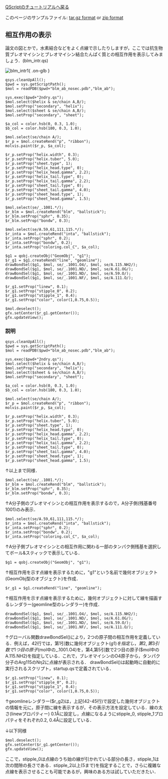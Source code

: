[QScriptのチュートリアルへ戻る](../../../Documents/QScriptのチュートリアル/)

このページのサンプルファイル:
[tar.gz format](http://prdownloads.sourceforge.net/cuemol/qscript-tutorial-1.tar.gz?download) or
[zip format](http://prdownloads.sourceforge.net/cuemol/qscript-tutorial-1.zip?download)

## 相互作用の表示
論文の図とかで，水素結合などをよく点線で示したりしますが，ここでは抗生物質ブレオマイシンとブレオマイシン結合たんぱく質との相互作用を表示してみましょう．(blm_intr.qs)


![blm_intr1](../../../assets/images/Documents/QScriptのチュートリアル/Step4/blm_intr1.png){ .on-glb }


```
qsys.cleanUpAll();
$pwd = sys.getScriptPath();
$mol = readPDB($pwd+"blm_ab_nosec.pdb","blm_ab");

sys.exec($pwd+"2ndry.qs");
$mol.select($helix & se/chain A,B/);
$mol.setProp("secondary", "helix");
$mol.select($sheet & se/chain A,B/);
$mol.setProp("secondary", "sheet");

$a_col = color.hsb(0, 0.3, 1.0);
$b_col = color.hsb(180, 0.3, 1.0);

$mol.select(se/chain A/);
$r_p = $mol.createRend("p", "ribbon");
molvis.paint($r_p, $a_col);

$r_p.setProp("helix.width", 0.3);
$r_p.setProp("helix.tuber", 5.0);
$r_p.setProp("sheet.type", 1);
$r_p.setProp("helix_head.type", 0);
$r_p.setProp("helix_head.gamma", 2.2);
$r_p.setProp("helix_tail.type", 0);
$r_p.setProp("helix_tail.gamma", 2.2);
$r_p.setProp("sheet_tail.type", 0);
$r_p.setProp("sheet_tail.gamma", 4.0);
$r_p.setProp("sheet_head.type", 1);
$r_p.setProp("sheet_head.gamma", 1.5);

$mol.select(se/_.1001.*/);
$r_blm = $mol.createRend("blm", "ballstick");
$r_blm.setProp("sphr", 0.35);
$r_blm.setProp("bondw", 0.3);

$mol.select(se/A.59,61,111,115.*/);
$r_inta = $mol.createRend("inta", "ballstick");
$r_inta.setProp("sphr", 0.2);
$r_inta.setProp("bondw", 0.2);
$r_inta.setProp("coloring.col_C", $a_col);

$g1 = qobj.createObj("GeomObj", "g1");
$r_g1 = $g1.createRend("line", "geomline");
drawBondSel($g1, $mol, se/_.1001.O4/, $mol, se/A.115.NH2/);
drawBondSel($g1, $mol, se/_.1001.ND/, $mol, se/A.61.OG/);
drawBondSel($g1, $mol, se/_.1001.ND/, $mol, se/A.59.O/);
drawBondSel($g1, $mol, se/_.1001.NF/, $mol, se/A.111.O/);

$r_g1.setProp("linew", 0.1);
$r_g1.setProp("stipple_0", 0.2);
$r_g1.setProp("stipple_1", 0.4);
$r_g1.setProp("color", color(1,0.75,0.5));

$mol.deselect();
gfx.setCenter($r_g1.getCenter());
gfx.updateView();
```

### 説明
```
qsys.cleanUpAll();
$pwd = sys.getScriptPath();
$mol = readPDB($pwd+"blm_ab_nosec.pdb","blm_ab");

sys.exec($pwd+"2ndry.qs");
$mol.select($helix & se/chain A,B/);
$mol.setProp("secondary", "helix");
$mol.select($sheet & se/chain A,B/);
$mol.setProp("secondary", "sheet");

$a_col = color.hsb(0, 0.3, 1.0);
$b_col = color.hsb(180, 0.3, 1.0);

$mol.select(se/chain A/);
$r_p = $mol.createRend("p", "ribbon");
molvis.paint($r_p, $a_col);

$r_p.setProp("helix.width", 0.3);
$r_p.setProp("helix.tuber", 5.0);
$r_p.setProp("sheet.type", 1);
$r_p.setProp("helix_head.type", 0);
$r_p.setProp("helix_head.gamma", 2.2);
$r_p.setProp("helix_tail.type", 0);
$r_p.setProp("helix_tail.gamma", 2.2);
$r_p.setProp("sheet_tail.type", 0);
$r_p.setProp("sheet_tail.gamma", 4.0);
$r_p.setProp("sheet_head.type", 1);
$r_p.setProp("sheet_head.gamma", 1.5);
```
↑以上まで同様．
```
$mol.select(se/_.1001.*/);
$r_blm = $mol.createRend("blm", "ballstick");
$r_blm.setProp("sphr", 0.35);
$r_blm.setProp("bondw", 0.3);
```
↑A分子側のブレオマイシンとの相互作用を表示するので，A分子側(残基番号1001)のみ表示．

```
$mol.select(se/A.59,61,111,115.*/);
$r_inta = $mol.createRend("inta", "ballstick");
$r_inta.setProp("sphr", 0.2);
$r_inta.setProp("bondw", 0.2);
$r_inta.setProp("coloring.col_C", $a_col);
```
↑A分子側ブレオマイシンとの相互作用に関わる一部のタンパク側残基を選択してボール&スティックで表示している． 

```
$g1 = qobj.createObj("GeomObj", "g1");
```
↑相互作用を示す点線を表示するために，"g1"という名前で幾何オブジェクト(GeomObj型のオブジェクト)を作成． 

```
$r_g1 = $g1.createRend("line", "geomline");
```
↑相互作用を示す点線を表示するために，幾何オブジェクトに対して線を描画するレンダラー(geomline型のレンダラー)を作成． 

```
drawBondSel($g1, $mol, se/_.1001.O4/, $mol, se/A.115.NH2/);
drawBondSel($g1, $mol, se/_.1001.ND/, $mol, se/A.61.OG/);
drawBondSel($g1, $mol, se/_.1001.ND/, $mol, se/A.59.O/);
drawBondSel($g1, $mol, se/_.1001.NF/, $mol, se/A.111.O/);
```
↑グローバル関数drawBondSel()により，2つの原子間の相互作用を定義している．例えば，42行では，第1引数に幾何オブジェクト($g1)を指定し，第2,第3引数で1つ目の原子($mol中の_.1001.O4)を，第4,第5引数で2つ目の原子($mol中のA.115.NH2)を指定している．これで，ブレオマイシンのO4原子から，タンパク分子のArg115のNη2に点線が表示される． drawBondSel()は起動時に自動的に実行されるスクリプト，startup.qsで定義されている． 

```
$r_g1.setProp("linew", 0.1);
$r_g1.setProp("stipple_0", 0.2);
$r_g1.setProp("stipple_1", 0.4);
$r_g1.setProp("color", color(1,0.75,0.5));
```
↑geomlineレンダラー($r_g2)は，上記(42-45行)で設定した幾何オブジェクトの情報を元に，原子間に線を表示するが，その表示方法を設定している．線の太さ(linewプロパティー) 0.1Åに設定し，点線になるようにstipple_0, stipple_1プロパティをそれぞれ0.2, 0.4Åに設定している．

↓以下同様
```
$mol.deselect();
gfx.setCenter($r_g1.getCenter());
gfx.updateView();
```


ここで，stipple_0は点線のうち始の線が引かれている部分の長さ，stipple_1は次の間隙の長さである．stipple_2以上(5まで)を指定することで，さらに複雑な点線を表示させることも可能であるが，興味のある方は試していただきたい．